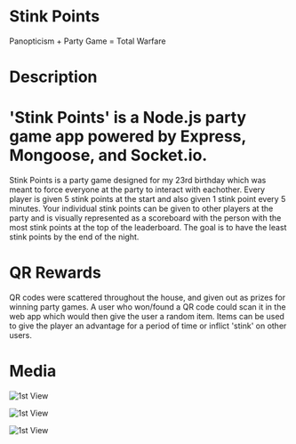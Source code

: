 # Stink Points
Panopticism + Party Game = Total Warfare

# Description
# 'Stink Points' is a Node.js party game app powered by Express, Mongoose, and Socket.io. 

Stink Points is a party game designed for my 23rd birthday which was meant to force everyone at the party to interact with eachother. 
Every player is given 5 stink points at the start and also given 1 stink point every 5 minutes. Your individual stink points can be given to other players at the party and is visually represented as a scoreboard with the person with the most stink points at the top of the leaderboard. The goal is to have the least stink points by the end of the night.

# QR Rewards

QR codes were scattered throughout the house, and given out as prizes for winning party games. A user who won/found a QR code could scan it in the web app which would then give the user a random item. Items can be used to give the player an advantage for a period of time or inflict 'stink' on other users.

# Media

![1st View](https://github.com/jacobthebrown/Stink-Points/blob/master/docs/pic_1.png?raw=true)

![1st View](https://github.com/jacobthebrown/Stink-Points/blob/master/docs/pic_2.png?raw=true)

![1st View](https://github.com/jacobthebrown/Stink-Points/blob/master/docs/pic_3.png?raw=true)
